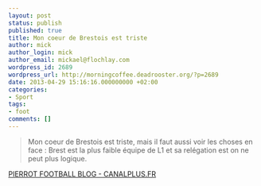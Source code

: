 ```yaml
---
layout: post
status: publish
published: true
title: Mon coeur de Brestois est triste
author: mick
author_login: mick
author_email: mickael@flochlay.com
wordpress_id: 2689
wordpress_url: http://morningcoffee.deadrooster.org/?p=2689
date: 2013-04-29 15:16:16.000000000 +02:00
categories:
- Sport
tags:
- foot
comments: []
---
```


> Mon coeur de Brestois est triste, mais il faut aussi voir les choses en face : 
> Brest est la plus faible équipe de L1 et sa relégation est on ne peut plus logique.

[PIERROT FOOTBALL BLOG - CANALPLUS.FR][1]

[1]: http://www.canalplus.fr/c-sport/c-football/c-blog-pierre-menes/pid4603-cid858684-un-samedi-soir-en-ligue-1.html
